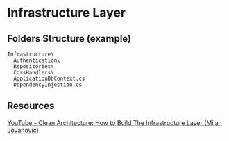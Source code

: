 # Infrastructure Layer
## Folders Structure (example)
```
Infrastructure\
  Authentication\
  Repositories\
  CqrsHandlers\
  ApplicationDbContext.cs
  DependencyInjection.cs
```
## Resources
[YouTube - Clean Architecture: How to Build The Infrastructure Layer (Milan Jovanović)](https://www.youtube.com/watch?v=RsOq-Pkwy1U)
